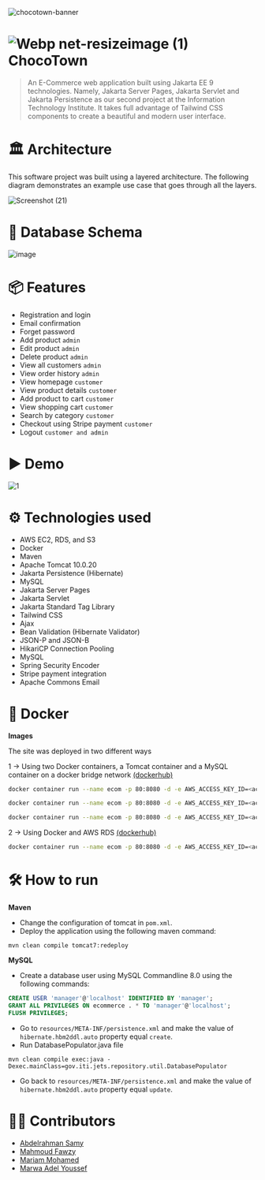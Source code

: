 ![chocotown-banner](https://user-images.githubusercontent.com/73137611/164104485-c90fee81-ec95-464a-893e-b05238a7a2bb.png)
#  ![Webp net-resizeimage (1)](https://user-images.githubusercontent.com/29524842/164079918-1aba1749-cd3a-4e95-9f06-ee94c0ff5e45.png) ChocoTown
>An E-Commerce web application built using Jakarta EE 9 technologies. Namely, Jakarta Server Pages, Jakarta Servlet and Jakarta Persistence as our second project at the Information Technology Institute.
> It takes full advantage of Tailwind CSS components to create a beautiful and modern user interface.
# 🏛 Architecture
This software project was built using a layered architecture. The following diagram demonstrates an example use case that goes through all the layers.

![Screenshot (21)](https://user-images.githubusercontent.com/29524842/164091047-a8e9b7bd-e8c8-4a75-b1af-ad28fd1b9d33.png)


# 📄 Database Schema

![image](https://user-images.githubusercontent.com/29524842/164091236-69ffa8f7-7bc1-4c36-a362-673d6c3c28ef.png)


# 📦 Features
* Registration and login
* Email confirmation
* Forget password
* Add product `admin`
* Edit product `admin` 
* Delete product `admin`
* View all customers `admin`
* View order history `admin`
* View homepage `customer`
* View product details `customer`
* Add product to cart `customer`
* View shopping cart `customer`
* Search by category `customer`
* Checkout using Stripe payment `customer`
* Logout `customer and admin`

# ▶ Demo
![1](https://user-images.githubusercontent.com/73137611/164300342-fd85eebc-27d0-4e42-a445-e5d59ef8dadb.gif)

# ⚙ Technologies used
* AWS EC2, RDS, and S3
* Docker
* Maven
* Apache Tomcat 10.0.20
* Jakarta Persistence (Hibernate)
* MySQL
* Jakarta Server Pages
* Jakarta Servlet
* Jakarta Standard Tag Library
* Tailwind CSS
* Ajax 
* Bean Validation (Hibernate Validator)
* JSON-P and JSON-B
* HikariCP Connection Pooling
* MySQL
* Spring Security Encoder
* Stripe payment integration
* Apache Commons Email

# 🐳 Docker
**Images**

The site was deployed in two different ways

1 → Using two Docker containers, a Tomcat container and a MySQL container on a docker bridge network [(dockerhub)](https://github.com/A-Samyy)
```bash
docker container run --name ecom -p 80:8080 -d -e AWS_ACCESS_KEY_ID=<access_key_for_aws_s3> -e AWS_REGION=<s3_region> -e AWS_SECRET_ACCESS_KEY=<aws_secret_key> -e DB_HOST=<db_host> -e DB_PASSWORD=<db_password> -e DB_USER=<db_user> mavis8d/ecommerce-app
```
```bash
docker container run --name ecom -p 80:8080 -d -e AWS_ACCESS_KEY_ID=<access_key_for_aws_s3> -e AWS_REGION=<s3_region> -e AWS_SECRET_ACCESS_KEY=<aws_secret_key> -e DB_HOST=<db_host> -e DB_PASSWORD=<db_password> -e DB_USER=<db_user> mavis8d/ecommerce-app
```
```bash
docker container run --name ecom -p 80:8080 -d -e AWS_ACCESS_KEY_ID=<access_key_for_aws_s3> -e AWS_REGION=<s3_region> -e AWS_SECRET_ACCESS_KEY=<aws_secret_key> -e DB_HOST=<db_host> -e DB_PASSWORD=<db_password> -e DB_USER=<db_user> mavis8d/ecommerce-app
```
2 → Using Docker and AWS RDS [(dockerhub)](https://github.com/A-Samyy)
```bash
docker container run --name ecom -p 80:8080 -d -e AWS_ACCESS_KEY_ID=<access_key_for_aws_s3> -e AWS_REGION=<s3_region> -e AWS_SECRET_ACCESS_KEY=<aws_secret_key> -e DB_HOST=<db_host> -e DB_PASSWORD=<db_password> -e DB_USER=<db_user> mavis8d/ecommerce-app
```

# 🛠 How to run
**Maven**

* Change the configuration of tomcat in `pom.xml`.
* Deploy the application using the following maven command:
```
mvn clean compile tomcat7:redeploy
```


**MySQL**
* Create a database user using MySQL Commandline 8.0 using the following commands:
```sql
CREATE USER 'manager'@'localhost' IDENTIFIED BY 'manager';
GRANT ALL PRIVILEGES ON ecommerce . * TO 'manager'@'localhost';
FLUSH PRIVILEGES;
```
* Go to `resources/META-INF/persistence.xml` and make the value of `hibernate.hbm2ddl.auto` property equal `create`. 
* Run DatabasePopulator.java file
```
mvn clean compile exec:java -Dexec.mainClass=gov.iti.jets.repository.util.DatabasePopulator
```
* Go back to `resources/META-INF/persistence.xml` and make the value of `hibernate.hbm2ddl.auto` property equal `update`.

# 👷‍♀️ Contributors
* [Abdelrahman Samy](https://github.com/A-Samyy)
* [Mahmoud Fawzy](https://github.com/MahmoudFawzyKhalil)
* [Mariam Mohamed](https://github.com/Mariemfakhreldein)
* [Marwa Adel Youssef](https://github.com/marwaayosiif)
